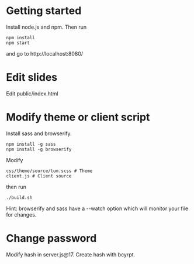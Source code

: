 # Getting started

Install node.js and npm. Then run
```
npm install
npm start
```
and go to http://localhost:8080/

# Edit slides

Edit public/index.html

# Modify theme or client script

Install sass and browserify.
```
npm install -g sass
npm install -g browserify
```
Modify
```
css/theme/source/tum.scss # Theme
client.js # Client source
```
then run
```
./build.sh
```
Hint: browserify and sass have a --watch option which will monitor your file for changes.

# Change password

Modify hash in server.js@17. Create hash with bcyrpt.

